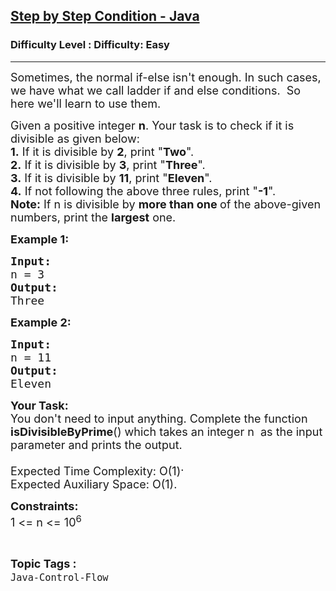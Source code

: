 <h2><a href="https://www.geeksforgeeks.org/problems/step-by-step-condition-java/1?page=1&category=Java-Control-Flow&sortBy=difficulty">Step by Step Condition - Java</a></h2><h3>Difficulty Level : Difficulty: Easy</h3><hr><div class="problems_problem_content__Xm_eO"><p><span style="font-size: 18px;">Sometimes, the normal if-else isn't enough. In such cases, we have what we call ladder if and else conditions.&nbsp; So here we'll learn to use them.</span></p>
<p><span style="font-size: 18px;">Given a positive integer <strong>n</strong>. Your task is to check if it is divisible as given below:<br><strong>1.</strong> If it is divisible by <strong>2</strong>, print "<strong>Two</strong>".<br><strong>2.</strong> If it is divisible by <strong>3</strong>, print "<strong>Three</strong>".<br><strong>3.</strong> If it is divisible by <strong>11</strong>, print "<strong>Eleven</strong>".<br><strong>4.</strong> If not following the above three rules, print "<strong>-1</strong>".<br><strong>Note:</strong> If n is divisible by <strong>more than one </strong>of the above-given numbers, print the <strong>largest</strong> one.</span></p>
<p><strong><span style="font-size: 18px;">Example 1:</span></strong></p>
<pre><span style="font-size: 18px;"><strong>Input:</strong>
n = 3</span>
<span style="font-size: 18px;"><strong>Output:</strong>
Three
</span></pre>
<p><strong><span style="font-size: 18px;">Example 2:</span></strong></p>
<pre><span style="font-size: 18px;"><strong>Input:</strong>
n = 11</span>
<span style="font-size: 18px;"><strong>Output:</strong>
Eleven</span></pre>
<p><span style="font-size: 18px;"><strong>Your Task:</strong><br>You don't need to input anything. Complete the function <strong>isDivisibleByPrime</strong>() which takes an integer n&nbsp; as the input parameter and prints the output.</span></p>
<p><span style="font-size: 18px;"><span>Expected Time Complexity: O(1</span><span style="font-size: 18px; font-family: -apple-system, BlinkMacSystemFont, 'Segoe UI', Roboto, Oxygen, Ubuntu, Cantarell, 'Open Sans', 'Helvetica Neue', sans-serif;">)</span><span style="vertical-align: super; font-size: 18px; font-family: -apple-system, BlinkMacSystemFont, 'Segoe UI', Roboto, Oxygen, Ubuntu, Cantarell, 'Open Sans', 'Helvetica Neue', sans-serif;">.<br></span><span>Expected Auxiliary Space: O(1).</span></span></p>
<p><span style="font-size: 18px;"><strong>Constraints:</strong><br>1 &lt;= n &lt;= 10<sup>6</sup></span></p></div><br><p><span style=font-size:18px><strong>Topic Tags : </strong><br><code>Java-Control-Flow</code>&nbsp;